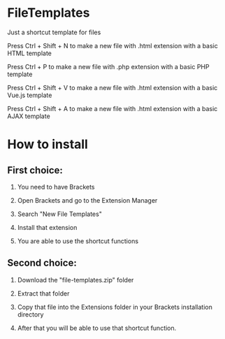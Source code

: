 # FileTemplates
Just a shortcut template for files

Press Ctrl + Shift + N to make a new file with .html extension with a basic HTML template

Press Ctrl + P to make a new file with .php extension with a basic PHP template

Press Ctrl + Shift + V to make a new file with .html extension with a basic Vue.js template

Press Ctrl + Shift + A to make a new file with .html extension with a basic AJAX template

# How to install

## First choice:

1. You need to have Brackets

1. Open Brackets and go to the Extension Manager 

1. Search "New File Templates"

1. Install that extension

1. You are able to use the shortcut functions

## Second choice:

1. Download the "file-templates.zip" folder

1. Extract that folder

1. Copy that file into the Extensions folder in your Brackets installation directory

1. After that you will be able to use that shortcut function. 



